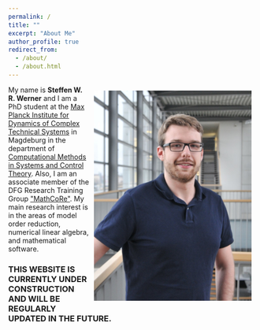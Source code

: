 ```yaml
---
permalink: /
title: ""
excerpt: "About Me"
author_profile: true
redirect_from: 
  - /about/
  - /about.html
---
```


<p class="text-justify">
<img src="/images/profile_large.jpg"
alt="Full Profile picture"
style="float:right; max-width:320px; display: block; margin: 10px">
My name is <strong>Steffen W. R. Werner</strong> and I am a PhD student at the 
<a target="blank_" href="https://www.mpi-magdeburg.mpg.de/2316/en">Max Planck 
Institute for Dynamics of Complex Technical Systems</a> in Magdeburg in the 
department of <a target="blank_" href="https://www.mpi-magdeburg.mpg.de/csc">
Computational Methods in Systems and Control Theory</a>.
Also, I am an associate member of the DFG Research Training Group
<a target="blank_" href="https://www.mathcore.ovgu.de/">"MathCoRe"</a>.
My main research interest is in the areas of model order reduction,
numerical linear algebra, and mathematical software.
</p>

### THIS WEBSITE IS CURRENTLY UNDER CONSTRUCTION AND WILL BE REGULARLY UPDATED IN THE FUTURE.
